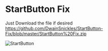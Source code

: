 # StartButton Fix

Just Download the file if desired 
https://github.com/DwainSnickles/StartButton-Fix/blob/master/StartButton%20Fix.zip

![StartButton](https://github.com/user-attachments/assets/e075caf1-afdf-4564-b6a9-3272459a12fb)
